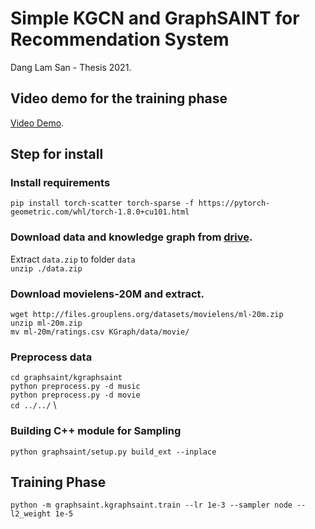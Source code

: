 
# Simple KGCN and GraphSAINT for Recommendation System


Dang Lam San - Thesis 2021.

## Video demo for the training phase

[Video Demo](https://husteduvn-my.sharepoint.com/:v:/g/personal/san_dl170111_sis_hust_edu_vn/EcdeT-qPes1Nj3y_6oT-bvQB6QfjUsKKBUXmL_vOwh_5XA?e=iD88Tn).


## Step for install
### Install requirements
`pip install torch-scatter torch-sparse -f https://pytorch-geometric.com/whl/torch-1.8.0+cu101.html`
### Download data and knowledge graph from [drive](https://husteduvn-my.sharepoint.com/:u:/g/personal/san_dl170111_sis_hust_edu_vn/EY1P9_kezmBHrfHXPjS7p0gBGTFpYmO5A49pqjj9bgKDnw?e=roDqje).

Extract `data.zip` to folder `data` \
`unzip ./data.zip`

### Download movielens-20M and extract.
`wget http://files.grouplens.org/datasets/movielens/ml-20m.zip` \
`unzip ml-20m.zip` \
`mv ml-20m/ratings.csv KGraph/data/movie/`

### Preprocess data
`cd graphsaint/kgraphsaint` \
`python preprocess.py -d music ` \
`python preprocess.py -d movie` \
`cd ../../` \

### Building C++ module for Sampling
`python graphsaint/setup.py build_ext --inplace`

## Training Phase
`python -m graphsaint.kgraphsaint.train --lr 1e-3 --sampler node --l2_weight 1e-5`
